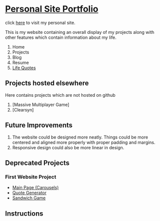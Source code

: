 # [Personal Site Portfolio](https://simplisticmartin.github.io/)

click [here](https://simplisticmartin.github.io/) to visit my personal site.

This is my website containing an overall display of my projects along with other features which contain information about my life.

1. Home
2. Projects
3. Blog
4. Resume
5. [Life Quotes](https://simplisticmartin.github.io/Projects/Quote-Generator/)

## Projects hosted elsewhere

Here contains projects which are not hosted on github

1. [Massive Multiplayer Game]
2. [Clearsyn]

## Future Improvements

1. The website could be designed more neatly. Things could be more centered and aligned more properly with proper padding and margins.
2. Responsive design could also be more linear in design.

## Deprecated Projects

### First Website Project

- [Main Page (Carousels)](https://simplisticmartin.github.io/Projects/DNSandwiches/)
- [Quote Generator](https://simplisticmartin.github.io/Projects/DNSandwiches/about.html)
- [Sandwich Game](https://simplisticmartin.github.io/Projects/DNSandwiches/gametest.html)

## Instructions
